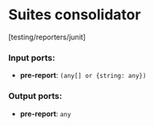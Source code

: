 # Suites consolidator

[testing/reporters/junit]

### Input ports:

* __pre-report__: `(any[] or {string: any})`


### Output ports:

* __pre-report__: `any`


